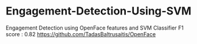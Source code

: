 # Engagement-Detection-Using-SVM

Engagement Detection using OpenFace features and SVM Classifier 
F1 score : 0.82
https://github.com/TadasBaltrusaitis/OpenFace
